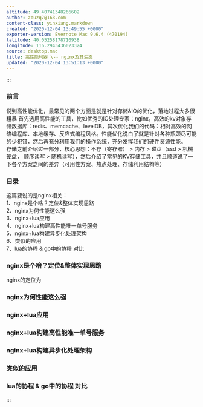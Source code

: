```yaml
---
altitude: 49.40741348266602
author: zouzq7@163.com
content-class: yinxiang.markdown
created: "2020-12-04 13:49:55 +0000"
exporter-version: Evernote Mac 9.6.4 (470194)
latitude: 40.05258178710938
longitude: 116.2943436023324
source: desktop.mac
title: 高性能利器 \-- nginx及其生态
updated: "2020-12-04 13:51:13 +0000"
---
```


:::  
### 前言  

说到高性能优化，最常见的两个方面是就是针对存储&IO的优化，落地过程大多很粗暴
首先选用高性能的工具，比如优秀的IO处理专家：nginx，高效的kv对象存储数据库：redis、memcache、levelDB，其次优化我们的代码：相对高效的网络编程库、本地缓存、反应式编程风格。性能优化说白了就是针对各种瓶颈尽可能的少犯错，然后再充分利用我们的操作系统，充分发挥我们的硬件资源性能。\
存储之前介绍过一部分，核心思想：不存（寄存器） \> 内存 \> 磁盘（ssd \>
机械硬盘， 顺序读写 \>
随机读写），然后介绍了常见的KV存储工具，并且顺道说了一下各个方案之间的差异（可用性方案、热点处理、存储利用结构等）

### 目录  

这篇要说的是nginx相关：\
1、nginx是个啥？定位&整体实现思路\
2、nginx为何性能这么强\
3、nginx+lua应用\
4、nginx+lua构建高性能唯一单号服务\
5、nginx+lua构建异步化处理架构\
6、类似的应用\
7、lua的协程 & go中的协程 对比

### nginx是个啥？定位&整体实现思路  

nginx的定位为

### nginx为何性能这么强  

### nginx+lua应用  

### nginx+lua构建高性能唯一单号服务  

### nginx+lua构建异步化处理架构  

### 类似的应用  

### lua的协程 & go中的协程 对比  
:::

 
